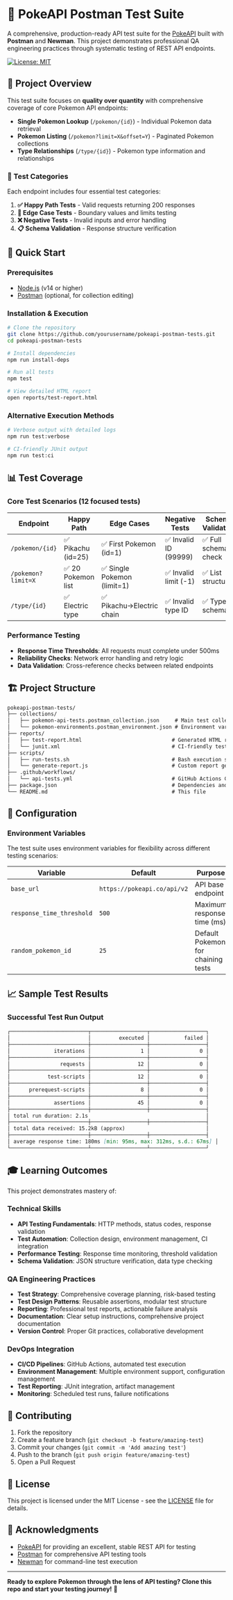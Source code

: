 # 🔬 PokeAPI Postman Test Suite

A comprehensive, production-ready API test suite for the [PokeAPI](https://pokeapi.co/) built with **Postman** and **Newman**. This project demonstrates professional QA engineering practices through systematic testing of REST API endpoints.

[![License: MIT](https://img.shields.io/badge/License-MIT-yellow.svg)](https://opensource.org/licenses/MIT)

## 🎯 Project Overview

This test suite focuses on **quality over quantity** with comprehensive coverage of core Pokemon API endpoints:

- **Single Pokemon Lookup** (`/pokemon/{id}`) - Individual Pokemon data retrieval
- **Pokemon Listing** (`/pokemon?limit=X&offset=Y`) - Paginated Pokemon collections  
- **Type Relationships** (`/type/{id}`) - Pokemon type information and relationships

### 🧪 Test Categories

Each endpoint includes four essential test categories:

1. **✅ Happy Path Tests** - Valid requests returning 200 responses
2. **🔄 Edge Case Tests** - Boundary values and limits testing
3. **❌ Negative Tests** - Invalid inputs and error handling
4. **📋 Schema Validation** - Response structure verification

## 🚀 Quick Start

### Prerequisites

- [Node.js](https://nodejs.org/) (v14 or higher)
- [Postman](https://www.postman.com/downloads/) (optional, for collection editing)

### Installation & Execution

```bash
# Clone the repository
git clone https://github.com/yourusername/pokeapi-postman-tests.git
cd pokeapi-postman-tests

# Install dependencies
npm run install-deps

# Run all tests
npm test

# View detailed HTML report
open reports/test-report.html
```

### Alternative Execution Methods

```bash
# Verbose output with detailed logs
npm run test:verbose

# CI-friendly JUnit output
npm run test:ci
```

## 📊 Test Coverage

### Core Test Scenarios (12 focused tests)

| Endpoint | Happy Path | Edge Cases | Negative Tests | Schema Validation |
|----------|------------|------------|----------------|-------------------|
| `/pokemon/{id}` | ✅ Pikachu (id=25) | ✅ First Pokemon (id=1) | ✅ Invalid ID (99999) | ✅ Full schema check |
| `/pokemon?limit=X` | ✅ 20 Pokemon list | ✅ Single Pokemon (limit=1) | ✅ Invalid limit (-1) | ✅ List structure |
| `/type/{id}` | ✅ Electric type | ✅ Pikachu→Electric chain | ✅ Invalid type ID | ✅ Type schema |

### Performance Testing

- **Response Time Thresholds**: All requests must complete under 500ms
- **Reliability Checks**: Network error handling and retry logic
- **Data Validation**: Cross-reference checks between related endpoints

## 🏗️ Project Structure

```markdown
pokeapi-postman-tests/
├── collections/
│   ├── pokemon-api-tests.postman_collection.json     # Main test collection
│   └── pokemon-environments.postman_environment.json # Environment variables
├── reports/
│   ├── test-report.html                             # Generated HTML report
│   └── junit.xml                                    # CI-friendly test results
├── scripts/
│   ├── run-tests.sh                                 # Bash execution script
│   └── generate-report.js                           # Custom report generator
├── .github/workflows/
│   └── api-tests.yml                                # GitHub Actions CI pipeline
├── package.json                                     # Dependencies and scripts
└── README.md                                        # This file
```

## 🔧 Configuration

### Environment Variables

The test suite uses environment variables for flexibility across different testing scenarios:

| Variable | Default | Purpose |
|----------|---------|---------|
| `base_url` | `https://pokeapi.co/api/v2` | API base endpoint |
| `response_time_threshold` | `500` | Maximum response time (ms) |
| `random_pokemon_id` | `25` | Default Pokemon for chaining tests |

## 📈 Sample Test Results

### Successful Test Run Output

```markdown
┌─────────────────────────┬──────────────────┬──────────────────┐
│                         │         executed │           failed │
├─────────────────────────┼──────────────────┼──────────────────┤
│              iterations │                1 │                0 │
├─────────────────────────┼──────────────────┼──────────────────┤
│                requests │               12 │                0 │
├─────────────────────────┼──────────────────┼──────────────────┤
│            test-scripts │               12 │                0 │
├─────────────────────────┼──────────────────┼──────────────────┤
│      prerequest-scripts │                8 │                0 │
├─────────────────────────┼──────────────────┼──────────────────┤
│              assertions │               45 │                0 │
├─────────────────────────┼──────────────────┼──────────────────┤
│ total run duration: 2.1s                                      │
├─────────────────────────┼──────────────────┼──────────────────┤
│ total data received: 15.2kB (approx)                          │
├─────────────────────────┼──────────────────┼──────────────────┤
│ average response time: 180ms [min: 95ms, max: 312ms, s.d.: 67ms] │
└─────────────────────────┴──────────────────┴──────────────────┘
```

## 🎓 Learning Outcomes

This project demonstrates mastery of:

### Technical Skills

- **API Testing Fundamentals**: HTTP methods, status codes, response validation
- **Test Automation**: Collection design, environment management, CI integration
- **Performance Testing**: Response time monitoring, threshold validation
- **Schema Validation**: JSON structure verification, data type checking

### QA Engineering Practices

- **Test Strategy**: Comprehensive coverage planning, risk-based testing
- **Test Design Patterns**: Reusable assertions, modular test structure
- **Reporting**: Professional test reports, actionable failure analysis
- **Documentation**: Clear setup instructions, comprehensive project documentation
- **Version Control**: Proper Git practices, collaborative development

### DevOps Integration

- **CI/CD Pipelines**: GitHub Actions, automated test execution
- **Environment Management**: Multiple environment support, configuration management
- **Test Reporting**: JUnit integration, artifact management
- **Monitoring**: Scheduled test runs, failure notifications

## 🤝 Contributing

1. Fork the repository
2. Create a feature branch (`git checkout -b feature/amazing-test`)
3. Commit your changes (`git commit -m 'Add amazing test'`)
4. Push to the branch (`git push origin feature/amazing-test`)
5. Open a Pull Request

## 📄 License

This project is licensed under the MIT License - see the [LICENSE](LICENSE) file for details.

## 🙏 Acknowledgments

- [PokeAPI](https://pokeapi.co/) for providing an excellent, stable REST API for testing
- [Postman](https://www.postman.com/) for comprehensive API testing tools
- [Newman](https://github.com/postmanlabs/newman) for command-line test execution

---

**Ready to explore Pokemon through the lens of API testing? Clone this repo and start your testing journey!** 🚀
